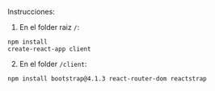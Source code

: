 Instrucciones:

1. En el folder raiz `/`:
```
npm install
create-react-app client
```

2. En el folder `/client`:
```
npm install bootstrap@4.1.3 react-router-dom reactstrap
```
